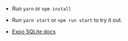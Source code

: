 

- Run `yarn` or `npm install`
- Run `yarn start` or `npm run start` to try it out.

- [Expo SQLite docs](https://docs.expo.dev/versions/latest/sdk/sqlite/)

